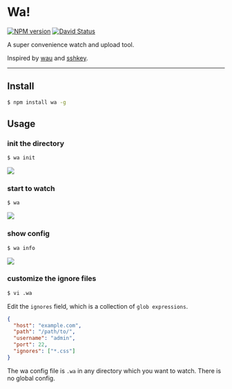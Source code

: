 # Wa!

[![NPM version](https://badge.fury.io/js/wa.png)](http://badge.fury.io/js/wa)
[![David Status](https://david-dm.org/afc163/wa.png)](https://david-dm.org/afc163/wa)

A super convenience watch and upload tool.

Inspired by [wau](https://github.com/sorrycc/wau) and [sshkey](https://github.com/silentcloud/sshkey).

---

## Install

```bash
$ npm install wa -g
```

## Usage

### init the directory

```bash
$ wa init
```

![](https://i.alipayobjects.com/i/localhost/png/201404/2TdpJa1kNB.png)

### start to watch

```bash
$ wa
```

![](https://i.alipayobjects.com/i/localhost/png/201404/2Tdm9rfxIb.png)

### show config

```bash
$ wa info
```

![](https://i.alipayobjects.com/i/localhost/png/201404/2TdnHI3Vif.png)

### customize the ignore files

```bash
$ vi .wa
```

Edit the `ignores` field, which is a collection of `glob expressions`.

```json
{
  "host": "example.com",
  "path": "/path/to/",
  "username": "admin",
  "port": 22,
  "ignores": ["*.css"]
}
```

The wa config file is `.wa` in any directory which you want to watch. There is no global config.
